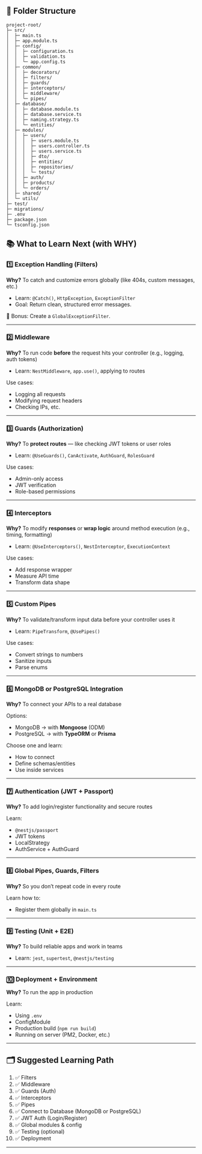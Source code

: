 ## 📂 Folder Structure

```text
project-root/
├─ src/
│  ├─ main.ts
│  ├─ app.module.ts
│  ├─ config/
│  │  ├─ configuration.ts
│  │  ├─ validation.ts
│  │  └─ app.config.ts
│  ├─ common/
│  │  ├─ decorators/
│  │  ├─ filters/
│  │  ├─ guards/
│  │  ├─ interceptors/
│  │  ├─ middleware/
│  │  └─ pipes/
│  ├─ database/
│  │  ├─ database.module.ts
│  │  ├─ database.service.ts
│  │  ├─ naming.strategy.ts
│  │  └─ entities/
│  ├─ modules/
│  │  ├─ users/
│  │  │  ├─ users.module.ts
│  │  │  ├─ users.controller.ts
│  │  │  ├─ users.service.ts
│  │  │  ├─ dto/
│  │  │  ├─ entities/
│  │  │  ├─ repositories/
│  │  │  └─ tests/
│  │  ├─ auth/
│  │  ├─ products/
│  │  └─ orders/
│  ├─ shared/
│  └─ utils/
├─ test/
├─ migrations/
├─ .env
├─ package.json
└─ tsconfig.json
```

## 📚 What to Learn Next (with WHY)

### 1️⃣ **Exception Handling (Filters)**

**Why?** To catch and customize errors globally (like 404s, custom messages, etc.)

* Learn: `@Catch()`, `HttpException`, `ExceptionFilter`
* Goal: Return clean, structured error messages.

🔗 Bonus: Create a `GlobalExceptionFilter`.

---

### 2️⃣ **Middleware**

**Why?** To run code **before** the request hits your controller (e.g., logging, auth tokens)

* Learn: `NestMiddleware`, `app.use()`, applying to routes

Use cases:

* Logging all requests
* Modifying request headers
* Checking IPs, etc.

---

### 3️⃣ **Guards (Authorization)**

**Why?** To **protect routes** — like checking JWT tokens or user roles

* Learn: `@UseGuards()`, `CanActivate`, `AuthGuard`, `RolesGuard`

Use cases:

* Admin-only access
* JWT verification
* Role-based permissions

---

### 4️⃣ **Interceptors**

**Why?** To modify **responses** or **wrap logic** around method execution (e.g., timing, formatting)

* Learn: `@UseInterceptors()`, `NestInterceptor`, `ExecutionContext`

Use cases:

* Add response wrapper
* Measure API time
* Transform data shape

---

### 5️⃣ **Custom Pipes**

**Why?** To validate/transform input data before your controller uses it

* Learn: `PipeTransform`, `@UsePipes()`

Use cases:

* Convert strings to numbers
* Sanitize inputs
* Parse enums

---

### 6️⃣ **MongoDB or PostgreSQL Integration**

**Why?** To connect your APIs to a real database

Options:

* MongoDB → with **Mongoose** (ODM)
* PostgreSQL → with **TypeORM** or **Prisma**

Choose one and learn:

* How to connect
* Define schemas/entities
* Use inside services

---

### 7️⃣ **Authentication (JWT + Passport)**

**Why?** To add login/register functionality and secure routes

Learn:

* `@nestjs/passport`
* JWT tokens
* LocalStrategy
* AuthService + AuthGuard

---

### 8️⃣ **Global Pipes, Guards, Filters**

**Why?** So you don’t repeat code in every route

Learn how to:

* Register them globally in `main.ts`

---

### 9️⃣ **Testing (Unit + E2E)**

**Why?** To build reliable apps and work in teams

* Learn: `jest`, `supertest`, `@nestjs/testing`

---

### 🔟 **Deployment + Environment**

**Why?** To run the app in production

Learn:

* Using `.env`
* ConfigModule
* Production build (`npm run build`)
* Running on server (PM2, Docker, etc.)

---

## 🗂 Suggested Learning Path

1. ✅ Filters
2. ✅ Middleware
3. ✅ Guards (Auth)
4. ✅ Interceptors
5. ✅ Pipes
6. ✅ Connect to Database (MongoDB or PostgreSQL)
7. ✅ JWT Auth (Login/Register)
8. ✅ Global modules & config
9. ✅ Testing (optional)
10. ✅ Deployment

---

